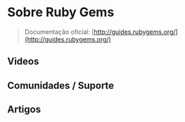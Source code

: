 # Sobre Ruby Gems

> Documentação oficial: [http://guides.rubygems.org/](http://guides.rubygems.org/)

## Videos

## Comunidades / Suporte

## Artigos